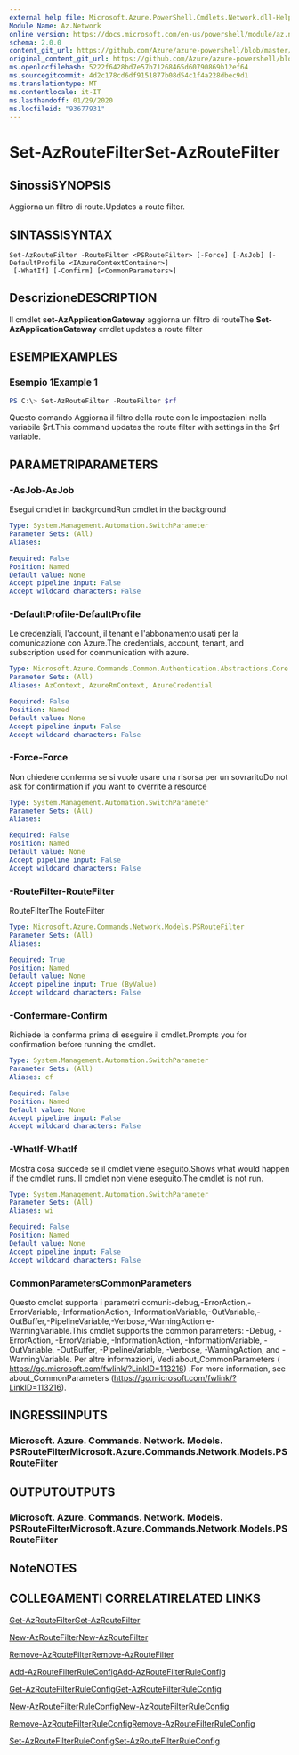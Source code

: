```yaml
---
external help file: Microsoft.Azure.PowerShell.Cmdlets.Network.dll-Help.xml
Module Name: Az.Network
online version: https://docs.microsoft.com/en-us/powershell/module/az.network/set-azroutefilter
schema: 2.0.0
content_git_url: https://github.com/Azure/azure-powershell/blob/master/src/Network/Network/help/Set-AzRouteFilter.md
original_content_git_url: https://github.com/Azure/azure-powershell/blob/master/src/Network/Network/help/Set-AzRouteFilter.md
ms.openlocfilehash: 5222f6428bd7e57b71268465d60790869b12ef64
ms.sourcegitcommit: 4d2c178cd6df9151877b08d54c1f4a228dbec9d1
ms.translationtype: MT
ms.contentlocale: it-IT
ms.lasthandoff: 01/29/2020
ms.locfileid: "93677931"
---
```

# <span data-ttu-id="f9ad9-101">Set-AzRouteFilter</span><span class="sxs-lookup"><span data-stu-id="f9ad9-101">Set-AzRouteFilter</span></span>

## <span data-ttu-id="f9ad9-102">Sinossi</span><span class="sxs-lookup"><span data-stu-id="f9ad9-102">SYNOPSIS</span></span>
<span data-ttu-id="f9ad9-103">Aggiorna un filtro di route.</span><span class="sxs-lookup"><span data-stu-id="f9ad9-103">Updates a route filter.</span></span>

## <span data-ttu-id="f9ad9-104">SINTASSI</span><span class="sxs-lookup"><span data-stu-id="f9ad9-104">SYNTAX</span></span>

```
Set-AzRouteFilter -RouteFilter <PSRouteFilter> [-Force] [-AsJob] [-DefaultProfile <IAzureContextContainer>]
 [-WhatIf] [-Confirm] [<CommonParameters>]
```

## <span data-ttu-id="f9ad9-105">Descrizione</span><span class="sxs-lookup"><span data-stu-id="f9ad9-105">DESCRIPTION</span></span>
<span data-ttu-id="f9ad9-106">Il cmdlet **set-AzApplicationGateway** aggiorna un filtro di route</span><span class="sxs-lookup"><span data-stu-id="f9ad9-106">The **Set-AzApplicationGateway** cmdlet updates a route filter</span></span>

## <span data-ttu-id="f9ad9-107">ESEMPI</span><span class="sxs-lookup"><span data-stu-id="f9ad9-107">EXAMPLES</span></span>

### <span data-ttu-id="f9ad9-108">Esempio 1</span><span class="sxs-lookup"><span data-stu-id="f9ad9-108">Example 1</span></span>
```powershell
PS C:\> Set-AzRouteFilter -RouteFilter $rf
```

<span data-ttu-id="f9ad9-109">Questo comando Aggiorna il filtro della route con le impostazioni nella variabile $rf.</span><span class="sxs-lookup"><span data-stu-id="f9ad9-109">This command updates the route filter with settings in the $rf variable.</span></span>

## <span data-ttu-id="f9ad9-110">PARAMETRI</span><span class="sxs-lookup"><span data-stu-id="f9ad9-110">PARAMETERS</span></span>

### <span data-ttu-id="f9ad9-111">-AsJob</span><span class="sxs-lookup"><span data-stu-id="f9ad9-111">-AsJob</span></span>
<span data-ttu-id="f9ad9-112">Esegui cmdlet in background</span><span class="sxs-lookup"><span data-stu-id="f9ad9-112">Run cmdlet in the background</span></span>

```yaml
Type: System.Management.Automation.SwitchParameter
Parameter Sets: (All)
Aliases:

Required: False
Position: Named
Default value: None
Accept pipeline input: False
Accept wildcard characters: False
```

### <span data-ttu-id="f9ad9-113">-DefaultProfile</span><span class="sxs-lookup"><span data-stu-id="f9ad9-113">-DefaultProfile</span></span>
<span data-ttu-id="f9ad9-114">Le credenziali, l'account, il tenant e l'abbonamento usati per la comunicazione con Azure.</span><span class="sxs-lookup"><span data-stu-id="f9ad9-114">The credentials, account, tenant, and subscription used for communication with azure.</span></span>

```yaml
Type: Microsoft.Azure.Commands.Common.Authentication.Abstractions.Core.IAzureContextContainer
Parameter Sets: (All)
Aliases: AzContext, AzureRmContext, AzureCredential

Required: False
Position: Named
Default value: None
Accept pipeline input: False
Accept wildcard characters: False
```

### <span data-ttu-id="f9ad9-115">-Force</span><span class="sxs-lookup"><span data-stu-id="f9ad9-115">-Force</span></span>
<span data-ttu-id="f9ad9-116">Non chiedere conferma se si vuole usare una risorsa per un sovrarito</span><span class="sxs-lookup"><span data-stu-id="f9ad9-116">Do not ask for confirmation if you want to overrite a resource</span></span>

```yaml
Type: System.Management.Automation.SwitchParameter
Parameter Sets: (All)
Aliases:

Required: False
Position: Named
Default value: None
Accept pipeline input: False
Accept wildcard characters: False
```

### <span data-ttu-id="f9ad9-117">-RouteFilter</span><span class="sxs-lookup"><span data-stu-id="f9ad9-117">-RouteFilter</span></span>
<span data-ttu-id="f9ad9-118">RouteFilter</span><span class="sxs-lookup"><span data-stu-id="f9ad9-118">The RouteFilter</span></span>

```yaml
Type: Microsoft.Azure.Commands.Network.Models.PSRouteFilter
Parameter Sets: (All)
Aliases:

Required: True
Position: Named
Default value: None
Accept pipeline input: True (ByValue)
Accept wildcard characters: False
```

### <span data-ttu-id="f9ad9-119">-Confermare</span><span class="sxs-lookup"><span data-stu-id="f9ad9-119">-Confirm</span></span>
<span data-ttu-id="f9ad9-120">Richiede la conferma prima di eseguire il cmdlet.</span><span class="sxs-lookup"><span data-stu-id="f9ad9-120">Prompts you for confirmation before running the cmdlet.</span></span>

```yaml
Type: System.Management.Automation.SwitchParameter
Parameter Sets: (All)
Aliases: cf

Required: False
Position: Named
Default value: None
Accept pipeline input: False
Accept wildcard characters: False
```

### <span data-ttu-id="f9ad9-121">-WhatIf</span><span class="sxs-lookup"><span data-stu-id="f9ad9-121">-WhatIf</span></span>
<span data-ttu-id="f9ad9-122">Mostra cosa succede se il cmdlet viene eseguito.</span><span class="sxs-lookup"><span data-stu-id="f9ad9-122">Shows what would happen if the cmdlet runs.</span></span> <span data-ttu-id="f9ad9-123">Il cmdlet non viene eseguito.</span><span class="sxs-lookup"><span data-stu-id="f9ad9-123">The cmdlet is not run.</span></span>

```yaml
Type: System.Management.Automation.SwitchParameter
Parameter Sets: (All)
Aliases: wi

Required: False
Position: Named
Default value: None
Accept pipeline input: False
Accept wildcard characters: False
```

### <span data-ttu-id="f9ad9-124">CommonParameters</span><span class="sxs-lookup"><span data-stu-id="f9ad9-124">CommonParameters</span></span>
<span data-ttu-id="f9ad9-125">Questo cmdlet supporta i parametri comuni:-debug,-ErrorAction,-ErrorVariable,-InformationAction,-InformationVariable,-OutVariable,-OutBuffer,-PipelineVariable,-Verbose,-WarningAction e-WarningVariable.</span><span class="sxs-lookup"><span data-stu-id="f9ad9-125">This cmdlet supports the common parameters: -Debug, -ErrorAction, -ErrorVariable, -InformationAction, -InformationVariable, -OutVariable, -OutBuffer, -PipelineVariable, -Verbose, -WarningAction, and -WarningVariable.</span></span> <span data-ttu-id="f9ad9-126">Per altre informazioni, Vedi about_CommonParameters ( https://go.microsoft.com/fwlink/?LinkID=113216) .</span><span class="sxs-lookup"><span data-stu-id="f9ad9-126">For more information, see about_CommonParameters (https://go.microsoft.com/fwlink/?LinkID=113216).</span></span>

## <span data-ttu-id="f9ad9-127">INGRESSI</span><span class="sxs-lookup"><span data-stu-id="f9ad9-127">INPUTS</span></span>

### <span data-ttu-id="f9ad9-128">Microsoft. Azure. Commands. Network. Models. PSRouteFilter</span><span class="sxs-lookup"><span data-stu-id="f9ad9-128">Microsoft.Azure.Commands.Network.Models.PSRouteFilter</span></span>

## <span data-ttu-id="f9ad9-129">OUTPUT</span><span class="sxs-lookup"><span data-stu-id="f9ad9-129">OUTPUTS</span></span>

### <span data-ttu-id="f9ad9-130">Microsoft. Azure. Commands. Network. Models. PSRouteFilter</span><span class="sxs-lookup"><span data-stu-id="f9ad9-130">Microsoft.Azure.Commands.Network.Models.PSRouteFilter</span></span>

## <span data-ttu-id="f9ad9-131">Note</span><span class="sxs-lookup"><span data-stu-id="f9ad9-131">NOTES</span></span>

## <span data-ttu-id="f9ad9-132">COLLEGAMENTI CORRELATI</span><span class="sxs-lookup"><span data-stu-id="f9ad9-132">RELATED LINKS</span></span>

[<span data-ttu-id="f9ad9-133">Get-AzRouteFilter</span><span class="sxs-lookup"><span data-stu-id="f9ad9-133">Get-AzRouteFilter</span></span>](./Get-AzRouteFilter.md)

[<span data-ttu-id="f9ad9-134">New-AzRouteFilter</span><span class="sxs-lookup"><span data-stu-id="f9ad9-134">New-AzRouteFilter</span></span>](./New-AzRouteFilter.md)

[<span data-ttu-id="f9ad9-135">Remove-AzRouteFilter</span><span class="sxs-lookup"><span data-stu-id="f9ad9-135">Remove-AzRouteFilter</span></span>](./Remove-AzRouteFilter.md)

[<span data-ttu-id="f9ad9-136">Add-AzRouteFilterRuleConfig</span><span class="sxs-lookup"><span data-stu-id="f9ad9-136">Add-AzRouteFilterRuleConfig</span></span>](./Add-AzRouteFilterRuleConfig.md)

[<span data-ttu-id="f9ad9-137">Get-AzRouteFilterRuleConfig</span><span class="sxs-lookup"><span data-stu-id="f9ad9-137">Get-AzRouteFilterRuleConfig</span></span>](./Get-AzRouteFilterRuleConfig.md)

[<span data-ttu-id="f9ad9-138">New-AzRouteFilterRuleConfig</span><span class="sxs-lookup"><span data-stu-id="f9ad9-138">New-AzRouteFilterRuleConfig</span></span>](./New-AzRouteFilterRuleConfig.md)

[<span data-ttu-id="f9ad9-139">Remove-AzRouteFilterRuleConfig</span><span class="sxs-lookup"><span data-stu-id="f9ad9-139">Remove-AzRouteFilterRuleConfig</span></span>](./Remove-AzRouteFilterRuleConfig.md)

[<span data-ttu-id="f9ad9-140">Set-AzRouteFilterRuleConfig</span><span class="sxs-lookup"><span data-stu-id="f9ad9-140">Set-AzRouteFilterRuleConfig</span></span>](./Set-AzRouteFilterRuleConfig.md)

